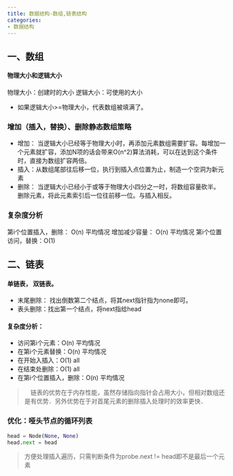 ```yaml
---
title: 数据结构-数组,链表结构
categories:
- 数据结构
---
```


## 一、数组

#### 物理大小和逻辑大小
物理大小：创建时的大小
逻辑大小：可使用的大小
* 如果逻辑大小>=物理大小，代表数组被填满了。

### 增加（插入，替换）、删除静态数组策略

* 增加： 当逻辑大小已经等于物理大小时，再添加元素数组需要扩容。每增加一个元素就扩容，添加N项的话会带来O(n^2)算法消耗，可以在达到这个条件时，直接为数组扩容两倍。
* 插入：从数组尾部往后移一位，执行到插入点位置为止，制造一个空洞为新元素
* 删除： 当逻辑大小已经小于或等于物理大小四分之一时，将数组容量砍半。
删除元素，将此元素索引后一位往前移一位。与插入相反。

### 复杂度分析
第i个位置插入，删除： O(n) 平均情况
增加减少容量： O(n) 平均情况
第i个位置访问，替换：O(1)


## 二、链表

#### 单链表， 双链表。
* 末尾删除： 找出倒数第二个结点，将其next指针指为none即可。
* 表头删除：找出第一个结点，将next指给head

#### 复杂度分析：
* 访问第i个元素：O(n) 平均情况
* 在第i个元素替换：O(n) 平均情况
* 在开始入插入：O(1) all
* 在结束处删除：O(1) all
* 在第i个位置插入，删除：O(n) 平均情况

>　链表的优势在于内存性能，虽然存储指向指针会占用大小，但相对数组还是有优势．另外优势在于对首尾元素的删除插入处理时的效率更快．

### 优化：哑头节点的循环列表
```python
head = Node(None, None)
head.next = head
```
> 方便处理插入遍历，只需判断条件为probe.next != head即不是最后一个元素





